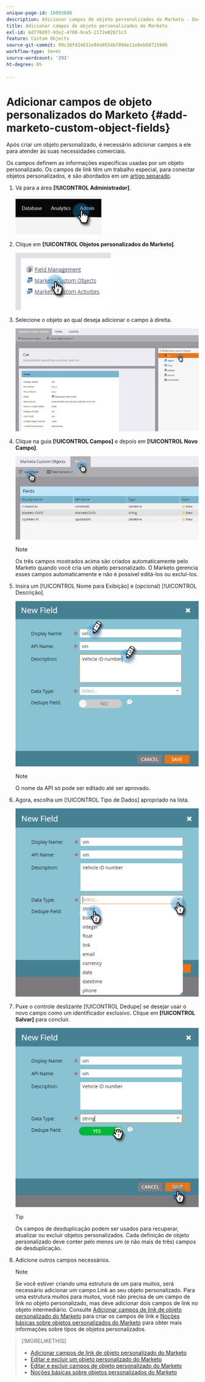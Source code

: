 ```yaml
---
unique-page-id: 10093688
description: Adicionar campos de objeto personalizados do Marketo - Documentação do Marketo - Documentação do produto
title: Adicionar campos de objeto personalizados do Marketo
exl-id: 6d776d97-93e2-4708-9ce5-2172e02b71c3
feature: Custom Objects
source-git-commit: 99c38fd24631e94a9554bf09de11e8eb607150d6
workflow-type: tm+mt
source-wordcount: '293'
ht-degree: 0%

---
```


# Adicionar campos de objeto personalizados do Marketo {#add-marketo-custom-object-fields}

Após criar um objeto personalizado, é necessário adicionar campos a ele para atender às suas necessidades comerciais.

Os campos definem as informações específicas usadas por um objeto personalizado. Os campos de link têm um trabalho especial, para conectar objetos personalizados, e são abordados em um [artigo separado](/help/marketo/product-docs/administration/marketo-custom-objects/add-marketo-custom-object-link-fields.md).

1. Vá para a área **[!UICONTROL Administrador]**.

   ![](assets/add-marketo-custom-object-fields-1.png)

1. Clique em **[!UICONTROL Objetos personalizados do Marketo]**.

   ![](assets/add-marketo-custom-object-fields-2.png)

1. Selecione o objeto ao qual deseja adicionar o campo à direita.

   ![](assets/add-marketo-custom-object-fields-3.png)

1. Clique na guia **[!UICONTROL Campos]** e depois em **[!UICONTROL Novo Campo]**.

   ![](assets/add-marketo-custom-object-fields-4.png)

   >[!NOTE]
   >
   >Os três campos mostrados acima são criados automaticamente pelo Marketo quando você cria um objeto personalizado. O Marketo gerencia esses campos automaticamente e não é possível editá-los ou excluí-los.

1. Insira um [!UICONTROL Nome para Exibição] e (opcional) [!UICONTROL Descrição].

   ![](assets/add-marketo-custom-object-fields-5.png)

   >[!NOTE]
   >
   >O nome da API só pode ser editado até ser aprovado.

1. Agora, escolha um [!UICONTROL Tipo de Dados] apropriado na lista.

   ![](assets/add-marketo-custom-object-fields-6.png)

1. Puxe o controle deslizante [!UICONTROL Dedupe] se desejar usar o novo campo como um identificador exclusivo. Clique em **[!UICONTROL Salvar]** para concluir.

   ![](assets/add-marketo-custom-object-fields-7.png)

   >[!TIP]
   >
   >Os campos de desduplicação podem ser usados para recuperar, atualizar ou excluir objetos personalizados. Cada definição de objeto personalizado deve conter pelo menos um (e não mais de três) campos de desduplicação.

1. Adicione outros campos necessários.

   >[!NOTE]
   >
   >Se você estiver criando uma estrutura de um para muitos, será necessário adicionar um campo Link ao seu objeto personalizado. Para uma estrutura muitos para muitos, você não precisa de um campo de link no objeto personalizado, mas deve adicionar dois campos de link no objeto intermediário. Consulte [Adicionar campos de link de objeto personalizado do Marketo](/help/marketo/product-docs/administration/marketo-custom-objects/add-marketo-custom-object-fields.md) para criar os campos de link e [Noções básicas sobre objetos personalizados do Marketo](/help/marketo/product-docs/administration/marketo-custom-objects/understanding-marketo-custom-objects.md) para obter mais informações sobre tipos de objetos personalizados.

>[!MORELIKETHIS]
>
>* [Adicionar campos de link de objeto personalizado do Marketo](/help/marketo/product-docs/administration/marketo-custom-objects/add-marketo-custom-object-link-fields.md)
>* [Editar e excluir um objeto personalizado do Marketo](/help/marketo/product-docs/administration/marketo-custom-objects/edit-and-delete-a-marketo-custom-object.md)
>* [Editar e excluir campos de objeto personalizado do Marketo](/help/marketo/product-docs/administration/marketo-custom-objects/edit-and-delete-marketo-custom-object-fields.md)
>* [Noções básicas sobre objetos personalizados do Marketo](/help/marketo/product-docs/administration/marketo-custom-objects/understanding-marketo-custom-objects.md)
